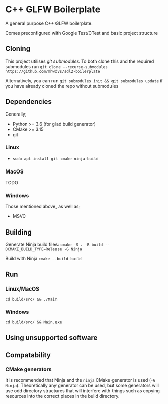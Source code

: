 # C++ GLFW Boilerplate

A general purpose C++ GLFW boilerplate. 

Comes preconfigured with Google Test/CTest and basic project structure

## Cloning

This project utilises *git submodules*. To both clone this and the required submodules run `git clone --recurse-submodules https://github.com/mhwdvs/sdl2-boilerplate`

Alternatively, you can run `git submodules init && git submodules update` if you have already cloned the repo without submodules

## Dependencies

Generally;

- Python >= 3.6 (for glad build generator)
- CMake >= 3.15
- git

### Linux

- `sudo apt install git cmake ninja-build`

### MacOS

TODO

### Windows

Those mentioned above, as well as;
- MSVC

## Building

Generate Ninja build files:
`cmake -S . -B build --DCMAKE_BUILD_TYPE=Release -G Ninja`

Build with Ninja
`cmake --build build`

## Run

### Linux/MacOS

`cd build/src/ && ./Main`

### Windows

`cd build/src/ && Main.exe`

## Using unsupported software

## Compatability

### CMake generators

It is recommended that Ninja and the `ninja` CMake generator is used (`-G Ninja`). Theoretically any generator can be used, but some generators will use odd directory structures that will interfere with things such as copying resources into the correct places in the build directory.
